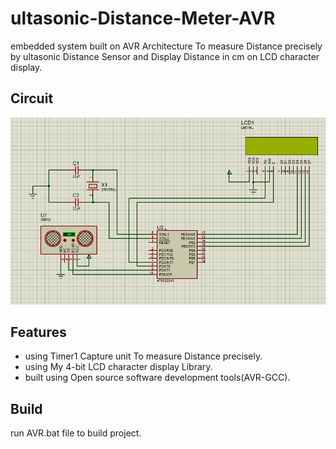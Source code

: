 # ultasonic-Distance-Meter-AVR
embedded system built on AVR Architecture To measure Distance precisely by ultasonic Distance Sensor and Display Distance in cm on LCD character display.

## Circuit
<img src="images/circuit.PNG">

## Features
- using Timer1 Capture unit To measure Distance precisely.
- using My 4-bit LCD character display Library.
- built using Open source software development tools(AVR-GCC). 
## Build
run AVR.bat file to build project.
